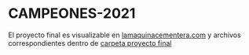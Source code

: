 # CAMPEONES-2021

El proyecto final es visualizable en [lamaquinacementera.com](http://www.lamaquinacementera.com/) y archivos correspondientes dentro de [carpeta proyecto final](https://github.com/Ingenieria-de-Software-2021-ITAM/CAMPEONES-2021/tree/main/proyecto-final)

